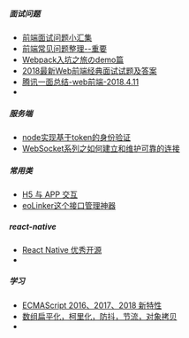 ##### 面试问题

* [前端面试问题小汇集](https://juejin.im/post/5abf8a25f265da23994ea8fa)
* [前端常见问题整理--重要](https://juejin.im/post/5ac43e7c6fb9a028d1414f84)
* [Webpack入坑之旅のdemo篇](https://juejin.im/post/5ac70dc4f265da239f079ca4)
* [2018最新Web前端经典面试试题及答案](https://blog.csdn.net/wdlhao/article/details/79079660)
* [腾讯一面总结-web前端-2018.4.11](https://juejin.im/post/5ace1b306fb9a028c71ed009)
* ​



##### 服务端

* [node实现基于token的身份验证](https://juejin.im/post/5ac6fcb1f265da237f1e8994)
* [WebSocket系列之如何建立和维护可靠的连接](https://juejin.im/post/5ac5e8b06fb9a028b617beff)



##### 常用类

* [H5 与 APP 交互](https://juejin.im/post/5ac49ea26fb9a028b5481afe)
* [eoLinker这个接口管理神器](https://juejin.im/post/5ac31a2a6fb9a028d043a06d)



##### react-native

* [React Native 优秀开源](http://www.marno.cn/)
* ​

##### 学习

* [ECMAScript 2016、2017、2018 新特性](https://github.com/amandakelake/blog/issues/45)
* [数组扁平化，柯里化，防抖，节流，对象拷贝](https://github.com/lensh/blog/issues/2)
* ​

